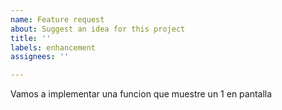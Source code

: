 ```yaml
---
name: Feature request
about: Suggest an idea for this project
title: ''
labels: enhancement
assignees: ''

---
```


Vamos a implementar una funcion que muestre un 1 en pantalla
